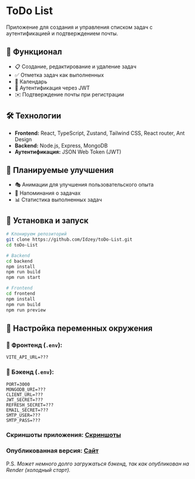 # ToDo List

Приложение для создания и управления списком задач с аутентификацией и подтверждением почты.

## 🚀 Функционал
- 📋 Создание, редактирование и удаление задач
- ✅ Отметка задач как выполненных
- 📅 Календарь
- 🔐 Аутентификация через JWT
- ✉️ Подтверждение почты при регистрации

## 🛠️ Технологии
- **Frontend:** React, TypeScript, Zustand, Tailwind CSS, React router, Ant Design
- **Backend:** Node.js, Express, MongoDB
- **Аутентификация:** JSON Web Token (JWT)

## 🔮 Планируемые улучшения
- 🎭 Анимации для улучшения пользовательского опыта
- 📅 Напоминания о задачах
- 📊 Статистика выполненных задач

## 📌 Установка и запуск
```sh
# Клонируем репозиторий
git clone https://github.com/Idzey/toDo-List.git
cd toDo-List
```

```sh
# Backend
cd backend
npm install
npm run build
npm run start
```

```sh
# Frontend
cd frontend
npm install
npm run build
npm run preview
```

## 🔧 Настройка переменных окружения
### 📌 Фронтенд (`.env`):
```env
VITE_API_URL=???
```

### 📌 Бэкенд (`.env`):
```env
PORT=3000
MONGODB_URI=???
CLIENT_URL=???
JWT_SECRET=???
REFRESH_SECRET=???
EMAIL_SECRET=???
SMTP_USER=???
SMTP_PASS=???
```

### Скриншоты приложения: [Скриншоты](https://github.com/Idzey/toDo-List/blob/main/screenshot.md)

### Опубликованная версия: [Сайт](https://to-do-list-gold-eight-80.vercel.app)
P.S. *Может немного долго загружаться бэкенд, так как опубликован на Render (холодный старт).*
